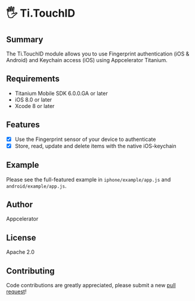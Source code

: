 # 🖐 Ti.TouchID

Summary
---------------
The Ti.TouchID module allows you to use Fingerprint authentication (iOS & Android) and Keychain access (iOS) 
using Appcelerator Titanium.

Requirements
---------------
- Titanium Mobile SDK 6.0.0.GA or later
- iOS 8.0 or later
- Xcode 8 or later

Features
---------------
- [x] Use the Fingerprint sensor of your device to authenticate
- [x] Store, read, update and delete items with the native iOS-keychain

Example
---------------
Please see the full-featured example in `iphone/example/app.js` and `android/example/app.js`.

Author
---------------
Appcelerator

License
---------------
Apache 2.0

Contributing
---------------
Code contributions are greatly appreciated, please submit a new [pull request](https://github.com/appcelerator-modules/ti.touchid/pull/new/master)!
